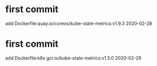 # first commit
add Dockerfile:quay.io/coreos/kube-state-metrics:v1.9.3 2020-02-28
# first commit
add Dockerfile:k8s.gcr.io/kube-state-metrics:v1.5.0 2020-02-29
